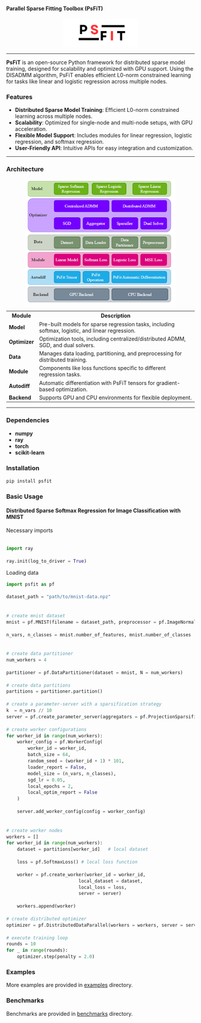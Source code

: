 #### Parallel Sparse Fitting Toolbox (PsFiT)
<p align="center">
  <img src="media/PsFiT.png" alt="PsFiT Logo" width="200">
</p>

***

**PsFiT** is an open-source Python framework for distributed sparse model training, designed for scalability and 
optimized with GPU support. Using the DISADMM algorithm, PsFiT enables efficient L0-norm constrained learning
for tasks like linear and logistic regression across multiple nodes.

### Features
- **Distributed Sparse Model Training**: Efficient L0-norm constrained learning across multiple nodes.
- **Scalability**: Optimized for single-node and multi-node setups, with GPU acceleration.
- **Flexible Model Support**: Includes modules for linear regression, logistic regression, and softmax regression.
- **User-Friendly API**: Intuitive APIs for easy integration and customization.

***

### Architecture
<p align="center">
  <img src="media/psfit_arch.png" alt="PsFit Architecture" width="400">
</p>

<table>
  <tr>
    <th>Module</th>
    <th>Description</th>
  </tr>
  <tr>
    <td><strong>Model</strong></td>
    <td>Pre-built models for sparse regression tasks, including softmax, logistic, and linear regression.</td>
  </tr>
  <tr>
    <td><strong>Optimizer</strong></td>
    <td>Optimization tools, including centralized/distributed ADMM, SGD, and dual solvers.</td>
  </tr>
  <tr>
    <td><strong>Data</strong></td>
    <td>Manages data loading, partitioning, and preprocessing for distributed training.</td>
  </tr>
  <tr>
    <td><strong>Module</strong></td>
    <td>Components like loss functions specific to different regression tasks.</td>
  </tr>
  <tr>
    <td><strong>Autodiff</strong></td>
    <td>Automatic differentiation with PsFiT tensors for gradient-based optimization.</td>
  </tr>
  <tr>
    <td><strong>Backend</strong></td>
    <td>Supports GPU and CPU environments for flexible deployment.</td>
  </tr>
</table>

***

### Dependencies

- **numpy**
- **ray**
- **torch**
- **scikit-learn**

### Installation
```bash
pip install psfit
```

### Basic Usage

#### Distributed Sparse Softmax Regression for Image Classification with MNIST

Necessary imports
```python

import ray

ray.init(log_to_driver = True)
```

Loading data

```python
import psfit as pf

dataset_path = "path/to/mnist-data.npz"


# create mnist dataset
mnist = pf.MNIST(filename = dataset_path, preprocessor = pf.ImageNormalizer(), cv = True, cv_size = 0.2)

n_vars, n_classes = mnist.number_of_features, mnist.number_of_classes


# create data partitioner
num_workers = 4

partitioner = pf.DataPartitioner(dataset = mnist, N = num_workers)

# create data partitions
partitions = partitioner.partition()

# create a parameter-server with a sparsification strategy
k  = n_vars // 10
server = pf.create_parameter_server(aggregators = pf.ProjectionSparsifier(density = k))

# create worker configurations
for worker_id in range(num_workers):
    worker_config = pf.WorkerConfig(
        worker_id = worker_id,
        batch_size = 64,
        random_seed = (worker_id + 1) * 101,
        loader_report = False,
        model_size = (n_vars, n_classes),
        sgd_lr = 0.05,
        local_epochs = 2,
        local_optim_report = False
    )
    
    server.add_worker_config(config = worker_config)
    

# create worker nodes
workers = []
for worker_id in range(num_workers):
    dataset = partitions[worker_id]   # local dataset

    loss = pf.SoftmaxLoss() # local loss function

    worker = pf.create_worker(worker_id = worker_id,
                           local_dataset = dataset,
                           local_loss = loss,
                           server = server)

    workers.append(worker)

# create distributed optimizer
optimizer = pf.DistributedDataParallel(workers = workers, server = server)

# execute training loop
rounds = 10
for _ in range(rounds):
    optimizer.step(penalty = 2.0)
```

### Examples

More examples are provided in [examples](./examples) directory.


### Benchmarks

Benchmarks are provided in [benchmarks](./benchmarks) directory.


